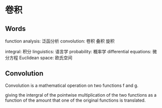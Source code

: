 # 卷积


## Words
function analysis: 泛函分析
convolution: 卷积
叠积
旋积

integral: 积分
linguistics: 语言学
probability: 概率学
differential equations: 微分方程
Euclidean space: 欧氏空间

## Convolution

Convolution is a mathematical operation on two functions f and g.

giving the intergral of the pointwise multiplication of the two functions as a function of the amount that one of the original functions is translated.

